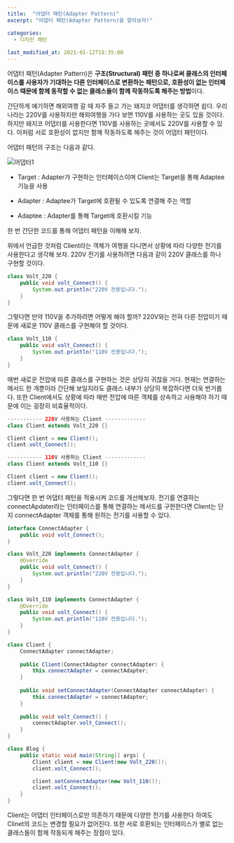 ```yaml
---
title:  "어댑터 패턴(Adapter Pattern)"
excerpt: "어댑터 패턴(Adapter Pattern)을 알아보자!"

categories:
  - 디자인 패턴
  
last_modified_at: 2021-01-12T18:35:00
---
```


어댑터 패턴(Adapter Pattern)은 **구조(Structural) 패턴 중 하나로써 클래스의 인터페이스를 사용자가 기대하는 다른 인터페이스로 변환하는 패턴으로, 호환성이 없는 인터페이스 때문에 함께 동작할 수 없는 클래스들이 함께 작동하도록 해주는 방법**이다.  

간단하게 얘기하면 해외여행 갈 때 자주 들고 가는 돼지코 어댑터를 생각하면 쉽다. 우리나라는 220V를 사용하지만 해외여행을 가다 보면 110V를 사용하는 곳도 있을 것이다. 하지만 돼지코 어댑터를 사용한다면 110V를 사용하는 곳에서도 220V를 사용할 수 있다. 이처럼 서로 호환성이 없지만 함께 작동하도록 해주는 것이 어댑터 패턴이다.  

어댑터 패턴의 구조는 다음과 같다.  

![어댑터1](https://user-images.githubusercontent.com/53072057/104268147-91c0d380-54d6-11eb-84e7-bce09f70d639.JPG)  

* Target : Adapter가 구현하는 인터페이스이며 Client는 Target을 통해 Adaptee 기능을 사용

* Adapter : Adaptee가 Target에 호환될 수 있도록 연결해 주는 역할

* Adaptee : Adapter를 통해 Target에 호환시킬 기능  

한 번 간단한 코드를 통해 어댑터 패턴을 이해해 보자.  

위에서 언급한 것처럼 Client라는 객체가 여행을 다니면서 상황에 따라 다양한 전기를 사용한다고 생각해 보자. 220V 전기를 사용하려면 다음과 같이 220V 클래스를 하나 구현할 것이다.  

```java
class Volt_220 {
	public void volt_Connect() {
		System.out.println("220V 전용입니다.");
	}
}
```

그렇다면 만약 110V을 추가하려면 어떻게 해야 할까? 220V와는 전혀 다른 전압이기 때문에 새로운 110V 클래스를 구현해야 할 것이다.  

```java
class Volt_110 {
	public void volt_Connect() {
		System.out.println("110V 전용입니다.");
	}
}
```

매번 새로운 전압에 따른 클래스를 구현하는 것은 상당히 귀찮을 거다. 현재는 연결하는 메서드 한 개뿐이라 간단해 보일지라도 클래스 내부가 상당히 복잡하다면 더욱 번거롭다. 또한 Client에서도 상황에 따라 매번 전압에 따른 객체를 상속하고 사용해야 하기 때문에 이는 굉장히 비효율적이다.  

```java
----------- 220V 사용하는 Client -------------
class Client extends Volt_220 {}

Client client = new Client();
client.volt_Connect();

----------- 110V 사용하는 Client -------------
class Client extends Volt_110 {}

Client client = new Client();
client.volt_Connect();
```

그렇다면 한 번 어댑터 패턴을 적용시켜 코드를 개선해보자. 전기를 연결하는 connectApdater라는 인터페이스를 통해 연결하는 메서드를 구현한다면 Client는 단지 connectAdapter 객체를 통해 원하는 전기를 사용할 수 있다.  

```java
interface ConnectAdapter {
	public void volt_Connect();
}

class Volt_220 implements ConnectAdapter {
	@Override
	public void volt_Connect() {
		System.out.println("220V 전용입니다.");
	}
}

class Volt_110 implements ConnectAdapter {
	@Override
	public void volt_Connect() {
		System.out.println("110V 전용입니다.");
	}
}

class Client {
	ConnectAdapter connectAdapter;
	
	public Client(ConnectAdapter connectAdapter) {
		this.connectAdapter = connectAdapter;
	}
	
	public void setConnectAdapter(ConnectAdapter connectAdapter) {
		this.connectAdapter = connectAdapter;
	}
	
	public void volt_Connect() {
		connectAdapter.volt_Connect();
	}
}

class Blog {
    public static void main(String[] args) {
    	Client client = new Client(new Volt_220());
    	client.volt_Connect();

    	client.setConnectAdapter(new Volt_110());
    	client.volt_Connect();
    }
}
```

Client는 어댑터 인터페이스로만 의존하기 때문에 다양한 전기를 사용한다 하여도 Clinet의 코드는 변경할 필요가 없어진다. 또한 서로 호환되는 인터페이스가 별로 없는 클래스들이 함께 작동되게 해주는 장점이 있다.  